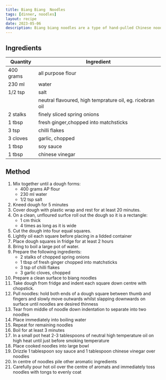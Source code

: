 ```yaml
---
title: Biang Biang  Noodles
tags: [dinner, noodles]
layout: recipe
date: 2023-05-06
description: Biang biang noodles are a type of hand-pulled Chinese noodle made from wheat flour and water. They are long, wide, and thick, often served in a hot and spicy soup or stir-fried with vegetables and meat. Note that the dough must be prepared at least 4 hours in advance. Recipe serves 2.
---
```

## Ingredients

|Quantity|Ingredient
|-|-
|400 grams|all purpose flour
|230 ml|water
|1/2 tsp|salt
||neutral flavoured, high temprature oil, eg. ricebran oil
|2 stalks|finely sliced spring onions
|1 tbsp|fresh ginger,chopped into matchsticks
|3 tsp|chilli flakes
|3 cloves|garlic, chopped
|1 tbsp|soy sauce
|1 tbsp|chinese vinegar

## Method

1. Mix together until a dough forms:
    - 400 grams AP flour
    - 230 ml water
    - 1/2 tsp salt
2. Kneed dough for 5 minutes
3. Cover dough with plastic wrap and rest for at least 20 minutes.
4. On a clean, unfloured surfce roll out the dough so it is a rectangle:
    - 1 cm thick
    - 4 times as long as it is wide
5. Cut the dough into four equal squares.
6. Lightly oil each square before placing in a lidded container
7. Place dough squares in fridge for at least 2 hours
8. Bring to boil a large pot of water.
9. Prepare the following ingredients:
    - 2 stalks of chopped spring onions
    - 1 tbsp of fresh ginger chopped into matchsticks
    - 3 tsp of chilli flakes
    - 3 garlic cloves, chopped
10. Prepare a clean surface to biang noodles
11. Take dough from fridge and indent each square down centre with chopstick. 
12. Pull noodles: hold both ends of a dough square between thumb and fingers and slowly move outwards whilst slapping downwards on surface until noodles are desired thinness 
13. Tear from middle of noodle down indentation to separate into two noodles
14. Place immediately into boiling water
15. Repeat for remaining noodles
16. Boil for at least 3 minutes
17. In a small pot heat 2-3 tablespoons of neutral high temperature oil on high heat until just before smoking temperature
18. Place cooked noodles into large bowl
19. Drizzle 1 tablespoon soy sauce and 1 tablespoon chinese vinegar over noodles
20. In centre of noodles pile other aromatic ingredients
21. Carefully pour hot oil over the centre of aromats and immediately toss noodles with tongs to evenly coat